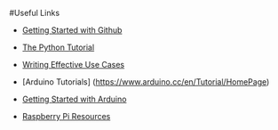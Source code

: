 #Useful Links

* [Getting Started with  Github](https://help.github.com/articles/set-up-git)

* [The Python Tutorial](https://docs.python.org/2/tutorial/)

* [Writing Effective Use Cases](http://alistair.cockburn.us/Use+Cases)

* [Arduino Tutorials] (https://www.arduino.cc/en/Tutorial/HomePage)

* [Getting Started with Arduino](https://www.arduino.cc/en/Guide/HomePage)

* [Raspberry Pi Resources](https://www.raspberrypi.org/resources)

